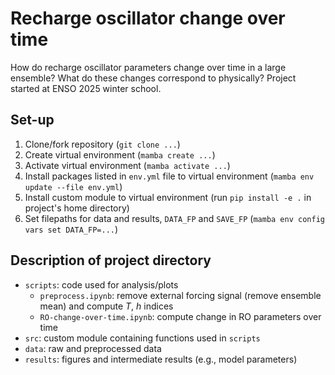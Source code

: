 # Recharge oscillator change over time
How do recharge oscillator parameters change over time in a large ensemble? What do these changes correspond to physically? Project started at ENSO 2025 winter school.

## Set-up
1. Clone/fork repository  (```git clone ...```)
2. Create virtual environment  (```mamba create ...```)
3. Activate virtual environment (```mamba activate ...```)
4. Install packages listed in ```env.yml``` file to virtual environment (```mamba env update --file env.yml```)
5. Install custom module to virtual environment (run ```pip install -e .``` in project's home directory)
6. Set filepaths for data and results, ```DATA_FP``` and ```SAVE_FP``` (```mamba env config vars set DATA_FP=...```)


## Description of project directory
- ```scripts```: code used for analysis/plots
  - ```preprocess.ipynb```: remove external forcing signal (remove ensemble mean) and compute $T$, $h$ indices
  - ```RO-change-over-time.ipynb```: compute change in RO parameters over time
- ```src```: custom module containing functions used in ```scripts```  
- ```data```: raw and preprocessed data  
- ```results```: figures and intermediate results (e.g., model parameters)
